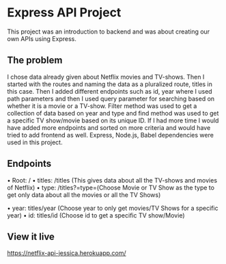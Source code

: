 # Express API Project

This project was an introduction to backend and was about creating our own APIs using Express.

## The problem

I chose data already given about Netflix movies and TV-shows. Then I started with the routes and naming the data as a pluralized route, titles in this case. Then I added different endpoints such as id, year where I used path parameters and then I used query parameter for searching based on whether it is a movie or a TV-show. Filter method was used to get a collection of data based on year and type and find method was used to get a specific TV show/movie based on its unique ID. If I had more time I would have added more endpoints and sorted on more criteria and would have tried to add frontend as well. Express, Node.js, Babel dependencies were used in this project.

## Endpoints

• Root: /
• titles: /titles (This gives data about all the TV-shows and movies of Netflix)
• type: /titles?=type=(Choose Movie or TV Show as the type to get only data about all the movies or all the TV Shows) 

• year: titles/year (Choose year to only get movies/TV Shows for a specific year)
• id: titles/id (Choose id to get a specific TV show/Movie)



## View it live

https://netflix-api-jessica.herokuapp.com/
